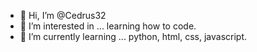 - 👋 Hi, I’m @Cedrus32
- 👀 I’m interested in ... learning how to code.
- 🌱 I’m currently learning ... python, html, css, javascript.
<!---
- 💞️ I’m looking to collaborate on ...
- 📫 How to reach me ...

Cedrus32/Cedrus32 is a ✨ special ✨ repository because its `README.md` (this file) appears on your GitHub profile.
You can click the Preview link to take a look at your changes.
--->
